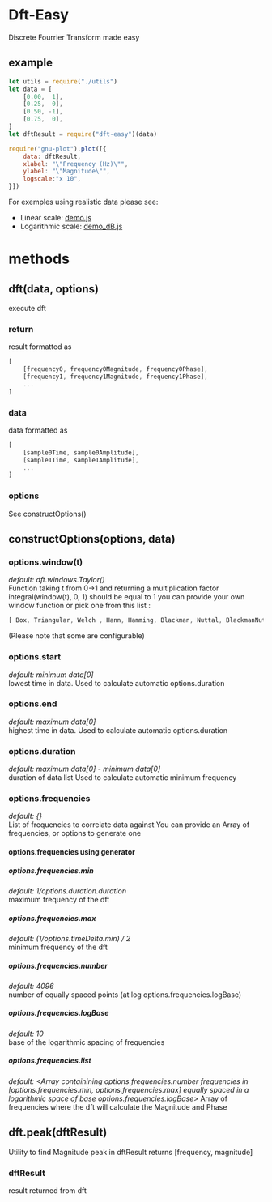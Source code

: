 Dft-Easy
===============================================
Discrete Fourrier Transform made easy

## example
```js
let utils = require("./utils")
let data = [
	[0.00,  1],
	[0.25,  0],
	[0.50, -1],
	[0.75,  0],
]
let dftResult = require("dft-easy")(data)

require("gnu-plot").plot([{
	data: dftResult,
	xlabel: "\"Frequency (Hz)\"",
	ylabel: "\"Magnitude\"",
	logscale:"x 10",
}])
```
For exemples using realistic data please see:  
 - Linear scale: [demo.js](demo/demo.js)  
 - Logarithmic scale: [demo_dB.js](demo/demo_dB.js)  

# methods

## dft(data, options)
execute dft

### return
result formatted as 
```js
[
	[frequency0, frequency0Magnitude, frequency0Phase],
	[frequency1, frequency1Magnitude, frequency1Phase],
	...
]
```

### data
data formatted as 
```js
[
	[sample0Time, sample0Amplitude],
	[sample1Time, sample1Amplitude],
	...
]
```

### options
See constructOptions()

## constructOptions(options, data)

### options.window(t)
*default: dft.windows.Taylor()*  
Function taking t from 0->1 and returning a multiplication factor 
integral(window(t), 0, 1) should be equal to 1 
you can provide your own window function or pick one from this list : 
```js
[ Box, Triangular, Welch , Hann, Hamming, Blackman, Nuttal, BlackmanNuttal, BlackmanHarris, FlatTop , Taylor , Tukey ]
```
(Please note that some are configurable)

### options.start
*default: minimum data[0]*  
lowest time in data. 
Used to calculate automatic options.duration 

### options.end
*default: maximum data[0]*  
highest time in data. 
Used to calculate automatic options.duration 

### options.duration
*default: maximum data[0] - minimum data[0]*  
duration of data list 
Used to calculate automatic minimum frequency 

### options.frequencies 
*default: {}*  
List of frequencies to correlate data against 
You can provide an Array of frequencies, or options to generate one 

#### options.frequencies using generator  

##### options.frequencies.min
*default: 1/options.duration.duration*  
maximum frequency of the dft 

##### options.frequencies.max 
*default: (1/options.timeDelta.min) / 2*  
minimum frequency of the dft 

##### options.frequencies.number 
*default: 4096*  
number of equally spaced points (at log options.frequencies.logBase) 

##### options.frequencies.logBase
*default: 10*  
base of the logarithmic spacing of frequencies 

##### options.frequencies.list
*default: <Array containining options.frequencies.number frequencies in [options.frequencies.min, options.frequencies.max] equally spaced in a logarithmic space of base options.frequencies.logBase>* 
Array of frequencies where the dft will calculate the Magnitude and Phase

## dft.peak(dftResult)
Utility to find Magnitude peak in dftResult 
returns [frequency, magnitude] 

### dftResult
result returned from dft
